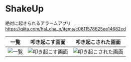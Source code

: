 # ShakeUp
 絶対に起きられるアラームアプリ  
https://qiita.com/hal_cha_n/items/c0611578625ee14682cd

| 一覧 | 叩き起こす画面 | 叩き起こされた画面 |
|-|-|-|
|![一覧](https://user-images.githubusercontent.com/40711834/70453876-d799b400-1aec-11ea-9109-d6d8c3a0213f.png)|![叩き起こす画面](https://user-images.githubusercontent.com/40711834/70453873-d7011d80-1aec-11ea-841b-7926333b2da8.png)|![叩き起こされた画面](https://user-images.githubusercontent.com/40711834/70454460-cbfabd00-1aed-11ea-9b0d-daeb337c0841.png)|
